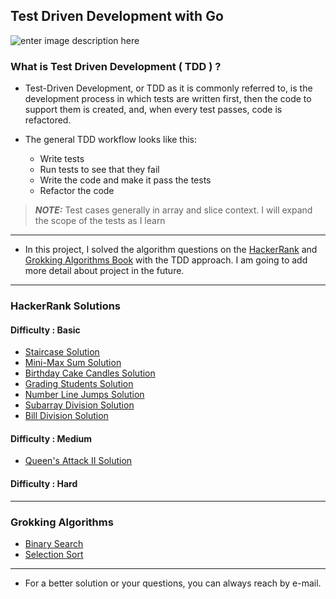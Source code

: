 ## Test Driven Development with Go

![enter image description here](https://gblobscdn.gitbook.com/assets/-L9Tqx5WSaiE4u24Pk05/-LmyGcIwYFqlc-kxzIGZ/-LXAJRSbtm02phRcFvU4/red-green-blue-gophers-smaller.png?alt=media)

### What is Test Driven Development ( TDD ) ?

+ Test-Driven Development, or TDD as it is commonly referred to, is the development process in which tests are written first, then the code to support them is created, and, when every test passes, code is refactored.

+ The general TDD workflow looks like this:
	+ Write tests
	+ Run tests to see that they fail
	+ Write the code and make it pass the tests
	+ Refactor the code

> **_NOTE:_**  Test cases generally in array and slice context. I will expand the scope of the tests as I learn

--- 

+   In this project, I solved the algorithm questions on the [HackerRank](https://www.hackerrank.com/) and [Grokking Algorithms Book](https://www.manning.com/books/grokking-algorithms) with the TDD approach. I am going to add more detail about project in the future.

---

### HackerRank Solutions
#### Difficulty : Basic
+ [Staircase Solution](https://github.com/Uzayky/Go-TDD-Practice/tree/master/HackerRank_Solutions/Staircase)
+ [Mini-Max Sum Solution](https://github.com/Uzayky/Go-TDD-Practice/tree/master/HackerRank_Solutions/Mini-Max-Sum)
+ [Birthday Cake Candles Solution](https://github.com/Uzayky/Go-TDD-Practice/tree/master/HackerRank_Solutions/Birthday-Cake-Candles)
+ [Grading Students Solution](https://github.com/Uzayky/Go-TDD-Practice/tree/master/HackerRank_Solutions/Grading-Students)
+ [Number Line Jumps Solution](https://github.com/Uzayky/Go-TDD-Practice/tree/master/HackerRank_Solutions/Number-Line-Jumps)
+ [Subarray Division Solution](https://github.com/Uzayky/Go-Practice/tree/master/HackerRank_Solutions/Subarray-Division)
+ [Bill Division Solution](https://github.com/Uzayky/Go-Practice/tree/master/HackerRank_Solutions/Bill-Division)
#### Difficulty : Medium
+ [Queen's Attack II Solution](https://github.com/Uzayky/Go-Practice/tree/master/HackerRank_Solutions/Queens-Attack-II)
#### Difficulty : Hard

---

### Grokking Algorithms
+ [Binary Search](https://github.com/Uzayky/Go-Practice/tree/master/Grokking-Algorithms/Binary-Search)
+ [Selection Sort](https://github.com/Uzayky/Go-Practice/tree/master/Grokking-Algorithms/Selection-Sort)

---


+ For a better solution or your questions, you can always reach by e-mail.
